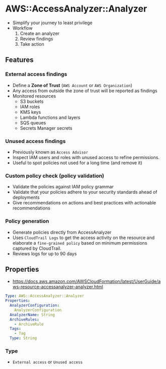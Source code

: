 # AWS::AccessAnalyzer::Analyzer

- Simplify your journey to least privilege
- Workflow
  1. Create an analyzer
  1. Review findings
  1. Take action

## Features

### External access findings

- Define a **Zone of Trust** (`AWS Account` or `AWS Organization`)
- Any access from outside the zone of trust will be reported as findings
- Monitored resources
  - S3 buckets
  - IAM roles
  - KMS keys
  - Lambda functions and layers
  - SQS queues
  - Secrets Manager secrets

### Unused access findings

- Previously known as `Access Advisor`
- Inspect IAM users and roles with unused access to refine permissions.
- Useful to spot policies not used for a long time (and remove it)

### Custom policy check (policy validation)

- Validate the policies against IAM policy grammar
- Validate that your policies adhere to your security standards ahead of deployments
- Give recommendations on actions and best practices with actionable recommendations

### Policy generation

- Generate policies directly from AccessAnalyzer
- Uses `CloudTrail Logs` to get the access activity on the resource and elaborate a `fine-grained policy` based on minimum permissions captured by CloudTrail.
- Reviews logs for up to 90 days

## Properties

- <https://docs.aws.amazon.com/AWSCloudFormation/latest/UserGuide/aws-resource-accessanalyzer-analyzer.html>

```yaml
Type: AWS::AccessAnalyzer::Analyzer
Properties:
  AnalyzerConfiguration:
    AnalyzerConfiguration
  AnalyzerName: String
  ArchiveRules:
    - ArchiveRule
  Tags:
    - Tag
  Type: String
```

### Type

- `External access` or `Unused access`
